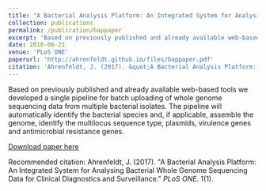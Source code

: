 ```yaml
---
title: "A Bacterial Analysis Platform: An Integrated System for Analysing Bacterial Whole Genome Sequencing Data for Clinical Diagnostics and Surveillance"
collection: publications
permalink: /publication/bappaper
excerpt: 'Based on previously published and already available web-based tools we developed a single pipeline for batch uploading of whole genome sequencing data from multiple bacterial isolates. The pipeline will automatically identify the bacterial species and, if applicable, assemble the genome, identify the multilocus sequence type, plasmids, virulence genes and antimicrobial resistance genes.'
date: 2016-06-21
venue: 'PLoS ONE'
paperurl: 'http://ahrenfeldt.github.io/files/bappaper.pdf'
citation: 'Ahrenfeldt, J. (2017). &quot;A Bacterial Analysis Platform: An Integrated System for Analysing Bacterial Whole Genome Sequencing Data for Clinical Diagnostics and Surveillance.&quot; <i>PLoS ONE</i>. 1(1).'
---
```

Based on previously published and already available web-based tools we developed a single pipeline for batch uploading of whole genome sequencing data from multiple bacterial isolates. The pipeline will automatically identify the bacterial species and, if applicable, assemble the genome, identify the multilocus sequence type, plasmids, virulence genes and antimicrobial resistance genes.

[Download paper here](http://ahrenfeldt.github.io/files/bappaper.pdf)

Recommended citation: Ahrenfeldt, J. (2017). "A Bacterial Analysis Platform: An Integrated System for Analysing Bacterial Whole Genome Sequencing Data for Clinical Diagnostics and Surveillance." <i>PLoS ONE</i>. 1(1).
